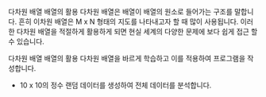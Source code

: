 다차원 배열
배열의 활용
다차원 배열은 배열이 배열의 원소로 들어가는 구조를 말합니다.
흔히 이차원 배열은 M x N 형태의 지도를 나타내고자 할 때 많이 사용됩니다.
이러한 다차원 배열을 적절하게 활용하게 되면 현실 세계의 다양한 문제에 보다 쉽게 접근 할 수 있습니다.

다차원 배열
배열의 활용
다차원 배열을 바르게 학습하고 이를 적용하여 프로그램을 작성합니다.
- 10 x 10의 정수 랜덤 데이터를 생성하여 전체 데이터를 분석합니다.